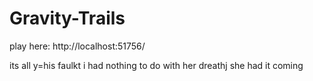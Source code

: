 # Gravity-Trails

play here: http://localhost:51756/

its all y=his faulkt
i had nothing to do with her dreathj
she had it coming
